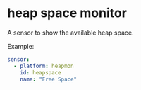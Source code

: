 # heap space monitor

A sensor to show the available heap space.

Example:
```yaml
sensor:
  - platform: heapmon
    id: heapspace
    name: "Free Space"
```
